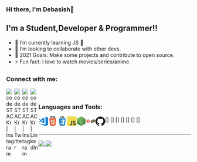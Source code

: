 ### Hi there, I'm Debasish👋

<!-- [![Website](https://img.shields.io/website?label=codeSTACKr.com&style=for-the-badge&url=https%3A%2F%2Fcodestackr.com)](https://codestackr.com)
[![Twitter Follow](https://img.shields.io/twitter/follow/codeSTACKr?color=1DA1F2&logo=twitter&style=for-the-badge)](https://twitter.com/intent/follow?original_referer=https%3A%2F%2Fgithub.com%2FcodeSTACKr&screen_name=codeSTACKr) -->

## I'm a Student,Developer & Programmer!!

<!-- - 🔭 I just launched my first course: [Become A VS Code SuperHero!][course]! -->
- 🌱 I’m currently learning JS 🤣
- 👯 I’m looking to collaborate with other devs.
- 🥅 2021 Goals: Make some  projects and contribute to open source.
- ⚡ Fun fact: I love to watch movies/series/anime.
### Connect with me:

<!-- [<img align="left" alt="codeSTACKr.com" width="22px" src="https://raw.githubusercontent.com/iconic/open-iconic/master/svg/globe.svg" />][website]
[<img align="left" alt="codeSTACKr | YouTube" width="22px" src="https://cdn.jsdelivr.net/npm/simple-icons@v3/icons/youtube.svg" />][youtube] -->



[<img align="left" alt="codeSTACKr | Instagram" width="22px" src="https://cdn.jsdelivr.net/npm/simple-icons@v3/icons/facebook.svg" />][facebook]
[<img align="left" alt="codeSTACKr | Twitter" width="22px" src="https://cdn.jsdelivr.net/npm/simple-icons@v3/icons/twitter.svg" />][twitter]
[<img align="left" alt="codeSTACKr | Instagram" width="22px" src="https://cdn.jsdelivr.net/npm/simple-icons@v3/icons/instagram.svg" />][instagram]
[<img align="left" alt="codeSTACKr | LinkedIn" width="22px" src="https://cdn.jsdelivr.net/npm/simple-icons@v3/icons/linkedin.svg" />][linkedin]

<br />

### Languages and Tools:

[<img align="left" alt="Visual Studio Code" width="26px" src="https://raw.githubusercontent.com/github/explore/80688e429a7d4ef2fca1e82350fe8e3517d3494d/topics/visual-studio-code/visual-studio-code.png" />]
[<img align="left" alt="HTML5" width="26px" src="https://raw.githubusercontent.com/github/explore/80688e429a7d4ef2fca1e82350fe8e3517d3494d/topics/html/html.png" />]
[<img align="left" alt="CSS3" width="26px" src="https://raw.githubusercontent.com/github/explore/80688e429a7d4ef2fca1e82350fe8e3517d3494d/topics/css/css.png" />]
[<img align="left" alt="JavaScript" width="26px" src="https://raw.githubusercontent.com/github/explore/80688e429a7d4ef2fca1e82350fe8e3517d3494d/topics/javascript/javascript.png" />]
[<img align="left" alt="Node.js" width="26px" src="https://raw.githubusercontent.com/github/explore/80688e429a7d4ef2fca1e82350fe8e3517d3494d/topics/nodejs/nodejs.png" />]
[<img align="left" alt="Git" width="26px" src="https://raw.githubusercontent.com/github/explore/80688e429a7d4ef2fca1e82350fe8e3517d3494d/topics/git/git.png" />]
[<img align="left" alt="GitHub" width="26px" src="https://raw.githubusercontent.com/github/explore/78df643247d429f6cc873026c0622819ad797942/topics/github/github.png" />]
<br />
<br />

---







<!--  ![Debasish's GitHub stats](https://github-readme-stats.vercel.app/api?username=debasish-konwar&show_icons=true&theme=midnight-purple)
  
  [![Top Langs](https://github-readme-stats.vercel.app/api/top-langs/?username=debasish-konwar&layout=compact&theme=midnight-purple)](https://github.com/debasish-konwar/github-readme-stats) -->

<a href="https://github.com/debasish-konwar/github-readme-stats">
  <img align="center" src="https://github-readme-stats.vercel.app/api?username=debasish-konwar&show_icons=true&theme=midnight-purple" />
</a>
<a href="https://github.com/debasish-konwar/github-readme-stats">
  <img align="center" src="https://github-readme-stats.vercel.app/api/top-langs/?username=debasish-konwar&layout=compact&theme=midnight-purple" />
</a>




<!-- [website]: https://codeSTACKr.com -->

[twitter]: https://twitter.com/dkonwar__
[instagram]: https://www.instagram.com/d.konwar__/
[linkedin]: https://www.linkedin.com/in/debasish-konwar-84b3131bb/
[facebook]: https://www.facebook.com/debasish.konwar.25/

